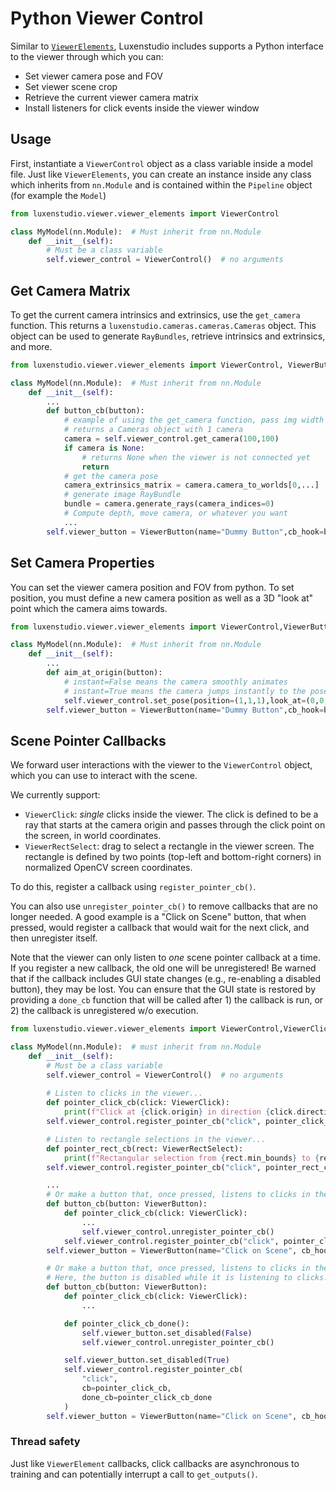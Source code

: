 # Python Viewer Control

Similar to [`ViewerElements`](./custom_gui.md), Luxenstudio includes supports a Python interface to the viewer through which you can:

* Set viewer camera pose and FOV
* Set viewer scene crop
* Retrieve the current viewer camera matrix
* Install listeners for click events inside the viewer window

## Usage

First, instantiate a `ViewerControl` object as a class variable inside a model file.
Just like `ViewerElements`, you can create an instance inside any class which inherits from `nn.Module`
and is contained within the `Pipeline` object (for example the `Model`)

```python
from luxenstudio.viewer.viewer_elements import ViewerControl

class MyModel(nn.Module):  # Must inherit from nn.Module
    def __init__(self):
        # Must be a class variable
        self.viewer_control = ViewerControl()  # no arguments
```
## Get Camera Matrix
To get the current camera intrinsics and extrinsics, use the `get_camera` function. This returns a `luxenstudio.cameras.cameras.Cameras` object. This object can be used to generate `RayBundles`, retrieve intrinsics and extrinsics, and more.

```python
from luxenstudio.viewer.viewer_elements import ViewerControl, ViewerButton

class MyModel(nn.Module):  # Must inherit from nn.Module
    def __init__(self):
        ...
        def button_cb(button):
            # example of using the get_camera function, pass img width and height
            # returns a Cameras object with 1 camera
            camera = self.viewer_control.get_camera(100,100)
            if camera is None:
                # returns None when the viewer is not connected yet
                return
            # get the camera pose
            camera_extrinsics_matrix = camera.camera_to_worlds[0,...]  # 3x4 matrix
            # generate image RayBundle
            bundle = camera.generate_rays(camera_indices=0)
            # Compute depth, move camera, or whatever you want
            ...
        self.viewer_button = ViewerButton(name="Dummy Button",cb_hook=button_cb)
```

## Set Camera Properties
You can set the viewer camera position and FOV from python.
To set position, you must define a new camera position as well as a 3D "look at" point which the camera aims towards.
```python
from luxenstudio.viewer.viewer_elements import ViewerControl,ViewerButton

class MyModel(nn.Module):  # Must inherit from nn.Module
    def __init__(self):
        ...
        def aim_at_origin(button):
            # instant=False means the camera smoothly animates
            # instant=True means the camera jumps instantly to the pose
            self.viewer_control.set_pose(position=(1,1,1),look_at=(0,0,0),instant=False)
        self.viewer_button = ViewerButton(name="Dummy Button",cb_hook=button_cb)
```

## Scene Pointer Callbacks
We forward user interactions with the viewer to the `ViewerControl` object, which you can use to interact with the scene. 

We currently support:
 - `ViewerClick`: *single* clicks inside the viewer. The click is defined to be a ray that starts at the camera origin and passes through the click point on the screen, in world coordinates. 
 - `ViewerRectSelect`: drag to select a rectangle in the viewer screen. The rectangle is defined by two points (top-left and bottom-right corners) in normalized OpenCV screen coordinates.

To do this, register a callback using `register_pointer_cb()`. 

You can also use `unregister_pointer_cb()` to remove callbacks that are no longer needed. A good example is a "Click on Scene" button, that when pressed, would register a callback that would wait for the next click, and then unregister itself.

Note that the viewer can only listen to *one* scene pointer callback at a time. If you register a new callback, the old one will be unregistered! Be warned that if the callback includes GUI state changes (e.g., re-enabling a disabled button), they may be lost. You can ensure that the GUI state is restored by providing a `done_cb` function that will be called after 1) the callback is run, or 2) the callback is unregistered w/o execution.

```python
from luxenstudio.viewer.viewer_elements import ViewerControl,ViewerClick

class MyModel(nn.Module):  # must inherit from nn.Module
    def __init__(self):
        # Must be a class variable
        self.viewer_control = ViewerControl()  # no arguments
        
        # Listen to clicks in the viewer...
        def pointer_click_cb(click: ViewerClick):
            print(f"Click at {click.origin} in direction {click.direction}, screen position {click.screen_pos}.")
        self.viewer_control.register_pointer_cb("click", pointer_click_cb)

        # Listen to rectangle selections in the viewer...
        def pointer_rect_cb(rect: ViewerRectSelect):
            print(f"Rectangular selection from {rect.min_bounds} to {rect.max_bounds}.")
        self.viewer_control.register_pointer_cb("click", pointer_rect_cb)

        ... 
        # Or make a button that, once pressed, listens to clicks in the viewer.
        def button_cb(button: ViewerButton):
            def pointer_click_cb(click: ViewerClick):
                ...
                self.viewer_control.unregister_pointer_cb()
            self.viewer_control.register_pointer_cb("click", pointer_click_cb)
        self.viewer_button = ViewerButton(name="Click on Scene", cb_hook=button_cb)

        # Or make a button that, once pressed, listens to clicks in the viewer.
        # Here, the button is disabled while it is listening to clicks.
        def button_cb(button: ViewerButton):
            def pointer_click_cb(click: ViewerClick):
                ...

            def pointer_click_cb_done():
                self.viewer_button.set_disabled(False)
                self.viewer_control.unregister_pointer_cb()

            self.viewer_button.set_disabled(True)
            self.viewer_control.register_pointer_cb(
                "click",
                cb=pointer_click_cb,
                done_cb=pointer_click_cb_done
            )
        self.viewer_button = ViewerButton(name="Click on Scene", cb_hook=button_cb)
```

### Thread safety
Just like `ViewerElement` callbacks, click callbacks are asynchronous to training and can potentially interrupt a call to `get_outputs()`.
